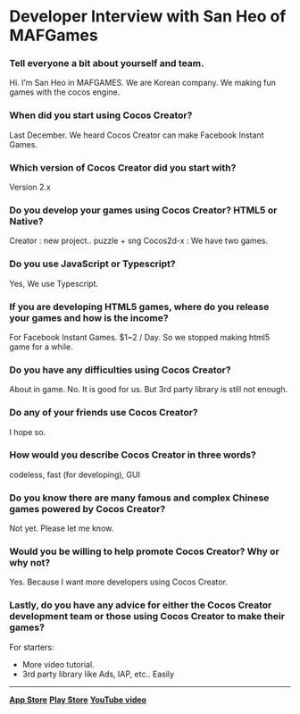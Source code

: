 # Developer Interview with San Heo of MAFGames

<!--![](logo.png)-->

### Tell everyone a bit about yourself and team.
Hi. I’m San Heo in MAFGAMES. We are Korean company. We making fun games with the cocos engine.

### When did you start using Cocos Creator?
Last December. We heard Cocos Creator can make Facebook Instant Games.

### Which version of Cocos Creator did you start with?
Version 2.x

### Do you develop your games using Cocos Creator? HTML5 or Native?
Creator : new project.. puzzle + sng
Cocos2d-x : We have two games. 

### Do you use JavaScript or Typescript?
Yes, We use Typescript.

### If you are developing HTML5 games, where do you release your games and how is the income?
For Facebook Instant Games.  $1~2 / Day.  So we stopped making html5 game for a while.

### Do you have any difficulties using Cocos Creator?
About in game. No. It is good for us. But 3rd party library is still not enough.

### Do any of your friends use Cocos Creator?
I hope so.

### How would you describe Cocos Creator in three words?
codeless, fast (for developing), GUI
	
### Do you know there are many famous and complex Chinese games powered by Cocos Creator?
Not yet. Please let me know.

### Would you be willing to help promote Cocos Creator? Why or why not?
Yes. Because I want more developers using Cocos Creator.
		
### Lastly, do you have any advice for either the Cocos Creator development team or those using Cocos Creator to make their games?
For starters: 
  * More video tutorial. 
  * 3rd party library like Ads, IAP, etc.. Easily
	 
----
[__App Store__](https://itunes.apple.com/app/id987072755)
[__Play Store__]()
[__YouTube video__](https://youtu.be/rGkNFf-1Lw4)
